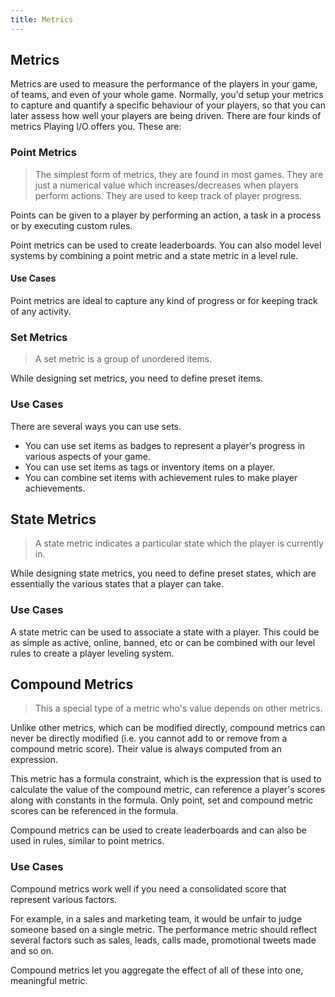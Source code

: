 ```yaml
---
title: Metrics
---
```


## Metrics

Metrics are used to measure the performance of the players in your game, of teams, and even of your whole game. Normally, you'd setup your metrics to capture and quantify a specific behaviour of your players, so that you can later assess how well your players are being driven. There are four kinds of metrics Playing I/O offers you. These are:



### Point Metrics

> The simplest form of metrics, they are found in most games. They are just a numerical value which increases/decreases when players perform actions. They are used to keep track of player progress.

Points can be given to a player by performing an action, a task in a process or by executing custom rules.

Point metrics can be used to create leaderboards. You can also model level systems by combining a point metric and a state metric in a level rule.

#### Use Cases

Point metrics are ideal to capture any kind of progress or for keeping track of any activity.



### Set Metrics

> A set metric is a group of unordered items.

While designing set metrics, you need to define preset items.

### Use Cases

There are several ways you can use sets.

* You can use set items as badges to represent a player's progress in various aspects of your game.
* You can use set items as tags or inventory items on a player.
* You can combine set items with achievement rules to make player achievements.



## State Metrics

> A state metric indicates a particular state which the player is currently in.

While designing state metrics, you need to define preset states, which are essentially the various states that a player can take.

### Use Cases

A state metric can be used to associate a state with a player. This could be as simple as active, online, banned, etc or can be combined with our level rules to create a player leveling system.



## Compound Metrics

> This a special type of a metric who's value depends on other metrics.

Unlike other metrics, which can be modified directly, compound metrics can never be directly modified (i.e. you cannot add to or remove from a compound metric score). Their value is always computed from an expression.

This metric has a formula constraint, which is the expression that is used to calculate the value of the compound metric, can reference a player's scores along with constants in the formula. Only point, set and compound metric scores can be referenced in the formula.

Compound metrics can be used to create leaderboards and can also be used in rules, similar to point metrics.

### Use Cases
Compound metrics work well if you need a consolidated score that represent various factors.

For example, in a sales and marketing team, it would be unfair to judge someone based on a single metric. The performance metric should reflect several factors such as sales, leads, calls made, promotional tweets made and so on.

Compound metrics let you aggregate the effect of all of these into one, meaningful metric.